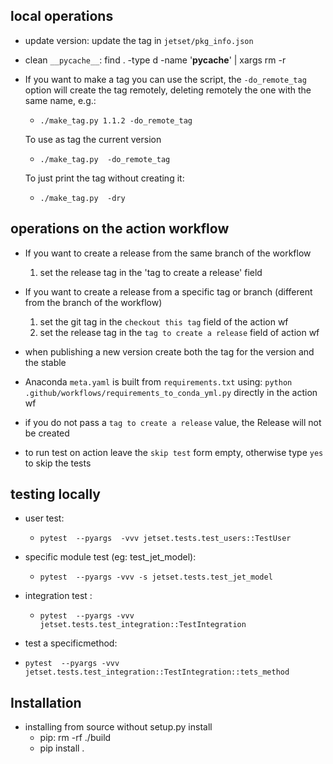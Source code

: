 ## local operations

-  update version: update the tag in  `jetset/pkg_info.json`

-  clean `__pycache__`: find . -type d -name '__pycache__' | xargs rm -r 

-  If you want to make a tag you can use the script, the  `-do_remote_tag` option will create the tag remotely,
   deleting remotely the one with the same name, e.g.: 
    - `./make_tag.py 1.1.2 -do_remote_tag`
   
   To use as tag the current version
    - `./make_tag.py  -do_remote_tag`
   
   To just print the tag without creating it:
   - `./make_tag.py  -dry`
   
## operations on the action workflow
- If you want  to create a release from the same branch of the workflow
  1) set the release tag in the 'tag to create a release' field

- If you want to create a release from a specific tag or branch (different from the branch of the workflow)
  1) set the git tag in the `checkout this tag` field of the action wf
  2) set the release tag in the `tag to create a release` field of action wf

 - when publishing a new version create both the tag for the version and the stable

- Anaconda `meta.yaml` is built from `requirements.txt` using: `python .github/workflows/requirements_to_conda_yml.py` directly in the action wf  

- if you do not pass a `tag to create a release` value, the Release will not be created
- to run test on action leave the `skip test` form empty, otherwise type `yes` to skip the tests
## testing locally
<!-- - python -c"import iminuit; print('iminuit',iminuit.__version__); import jetset; print('jetset',jetset.#__version__)" -->

- user test:
  - `pytest  --pyargs  -vvv jetset.tests.test_users::TestUser`

- specific module test (eg: test_jet_model):
  - `pytest  --pyargs -vvv -s jetset.tests.test_jet_model`

- integration test :
  - `pytest  --pyargs -vvv jetset.tests.test_integration::TestIntegration`

- test a specificmethod:
 - `pytest  --pyargs -vvv jetset.tests.test_integration::TestIntegration::tets_method`

## Installation 
- installing from source without setup.py install
   - pip: rm -rf ./build
   - pip install .
